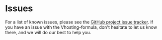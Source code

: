 # Issues

For a list of known issues, please see the [GitHub project issue tracker](https://github.com/Enrise/Vhosting-formula/issues).
If you have an issue with the Vhosting-formula, don't hesitate to let us know there, and we will do our best to help you.
